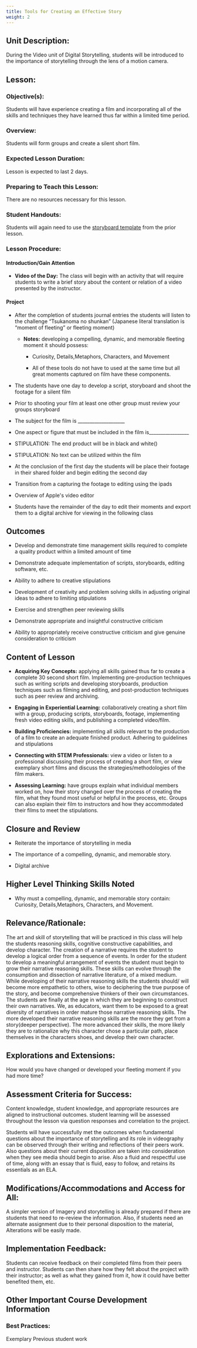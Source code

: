 ```yaml
---
title: Tools for Creating an Effective Story
weight: 2
---
```



## Unit Description: 
During the Video unit of Digital Storytelling, students will be introduced to the importance of storytelling through the lens of a motion camera. 

## Lesson:

### Objective(s):
Students will have experience creating a film and incorporating all of the skills and techniques they have learned thus far within a limited time period.

### Overview:
Students will form groups and create a silent short film. 

### Expected Lesson Duration: 
Lesson is expected to last 2 days.

### Preparing to Teach this Lesson:
There are no resources necessary for this lesson.

### Student Handouts:
Students will again need to use the [storyboard template](https://drive.google.com/file/d/0B-fnzlPK8lcvcTNWUE96Q1BYQ0k/view) from the prior lesson.

### Lesson Procedure:

#### Introduction/Gain Attention
-  **Video of the Day:** The class will begin with an activity that will require students to write a brief story about the content or relation of a video presented by the instructor.

#### Project
-   After the completion of students journal entries the students will listen to the challenge “Tsukanoma no shunkan” (Japanese literal translation is “moment of fleeting” or fleeting moment)
    

	-   **Notes:** developing a compelling, dynamic, and memorable fleeting moment it should possess:
		-  Curiosity, Details,Metaphors, Characters, and Movement
    
		-   All of these tools do not have to used at the same time but all great moments captured on film have these components.
    

-   The students have one day to develop a script, storyboard and shoot the footage for a silent film
    
-   Prior to shooting your film at least one other group must review your groups storyboard
    
-   The subject for the film is ____________________
    
-   One aspect or figure that must be included in the film is_________________
    
-   STIPULATION: The end product will be in black and white()
    
-   STIPULATION: No text can be utilized within the film
    

-   At the conclusion of the first day the students will be place their footage in their shared folder and begin editing the second day
    
-   Transition from a capturing the footage to editing using the ipads
    
-   Overview of Apple's video editor
    
-   Students have the remainder of the day to edit their moments and export them to a digital archive for viewing in the following class


## Outcomes
-   Develop and demonstrate time management skills required to complete a quality product within a limited amount of time
    
-   Demonstrate adequate implementation of scripts, storyboards, editing software, etc.
    
-   Ability to adhere to creative stipulations
    
-   Development of creativity and problem solving skills in adjusting original ideas to adhere to limiting stipulations
    
-   Exercise and strengthen peer reviewing skills
    
-   Demonstrate appropriate and insightful constructive criticism
    
-   Ability to appropriately receive constructive criticism and give genuine consideration to criticism

##   Content of Lesson

- **Acquiring Key Concepts:** applying all skills gained thus far to create a complete 30 second short film. Implementing pre-production techniques such as writing scripts and developing storyboards, production techniques such as filming and editing, and post-production techniques such as peer review and archiving.


- **Engaging in Experiential Learning:** collaboratively creating a short film with a group, producing scripts, storyboards, footage, implementing fresh video editing skills, and publishing a completed video/film.

- **Building Proficiencies:** implementing all skills relevant to the production of a film to create an adequate finished product. Adhering to guidelines and stipulations


- **Connecting with STEM Professionals:** view a video or listen to a professional discussing their process of creating a short film, or view exemplary short films and discuss the strategies/methodologies of the film makers.

- **Assessing Learning:** have groups explain what individual members worked on, how their story changed over the process of creating the film, what they found most useful or helpful in the process, etc. Groups can also explain their film to instructors and how they accommodated their films to meet the stipulations.

## Closure and Review
-   Reiterate the importance of storytelling in media
    
-   The importance of a compelling, dynamic, and memorable story.
    
-   Digital archive

## Higher Level Thinking Skills Noted
    

-   Why must a compelling, dynamic, and memorable story contain: Curiosity, Details,Metaphors, Characters, and Movement.
    

## Relevance/Rationale:

The art and skill of storytelling that will be practiced in this class will help the students reasoning skills, cognitive constructive capabilities, and develop character. The creation of a narrative requires the student to develop a logical order from a sequence of events. In order for the student to develop a meaningful arrangement of events the student must begin to grow their narrative reasoning skills. These skills can evolve through the consumption and dissection of narrative literature, of a mixed medium. While developing of their narrative reasoning skills the students should/ will become more empathetic to others, wise to deciphering the true purpose of the story, and become comprehensive thinkers of their own circumstances. The students are finally at the age in which they are beginning to construct their own narratives. We, as educators, want them to be exposed to a great diversity of narratives in order mature those narrative reasoning skills. The more developed their narrative reasoning skills are the more they get from a story(deeper perspective). The more advanced their skills, the more likely they are to rationalize why this character chose a particular path, place themselves in the characters shoes, and develop their own character.

  

## Explorations and Extensions:

How would you have changed or developed your fleeting moment if you had more time?

## Assessment Criteria for Success:

Content knowledge, student knowledge, and appropriate resources are aligned to instructional outcomes. student learning will be assessed throughout the lesson via question responses and correlation to the project.

Students will have successfully met the outcomes when fundamental questions about the importance of storytelling and its role in videography can be observed through their writing and reflections of their peers work. Also questions about their current disposition are taken into consideration when they see media should begin to arise. Also a fluid and respectful use of time, along with an essay that is fluid, easy to follow, and retains its essentials as an ELA.

  

## Modifications/Accommodations and Access for All:

A simpler version of Imagery and storytelling is already prepared if there are students that need to re-review the information. Also, if students need an alternate assignment due to their personal disposition to the material, Alterations will be easily made.


## Implementation Feedback: 
Students can receive feedback on their completed films from their peers and instructor. Students can then share how they felt about the project with their instructor; as well as what they gained from it, how it could have better benefited them, etc.



## Other Important Course Development Information

### Best Practices:
Exemplary Previous student work 
